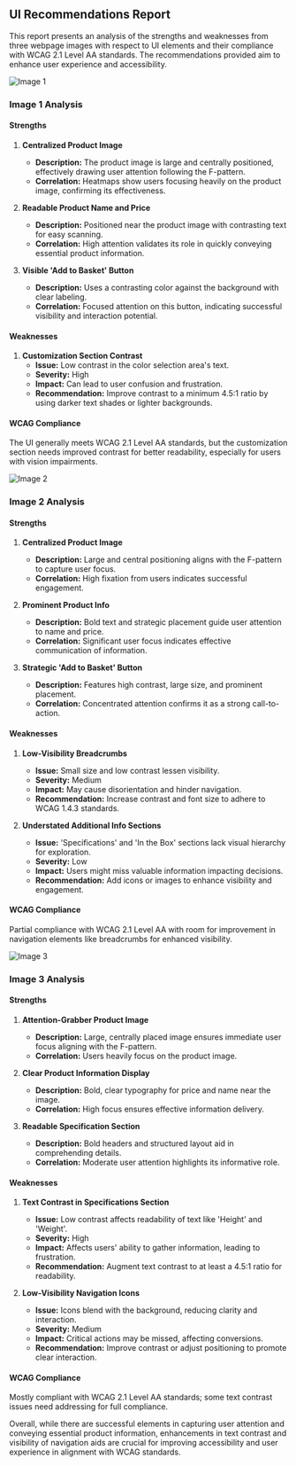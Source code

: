 ## UI Recommendations Report

This report presents an analysis of the strengths and weaknesses from three webpage images with respect to UI elements and their compliance with WCAG 2.1 Level AA standards. The recommendations provided aim to enhance user experience and accessibility.

![Image 1](heatmaps/heatmap_20250319201520.png)

### Image 1 Analysis

#### Strengths
1. **Centralized Product Image**  
   - **Description:** The product image is large and centrally positioned, effectively drawing user attention following the F-pattern.  
   - **Correlation:** Heatmaps show users focusing heavily on the product image, confirming its effectiveness.

2. **Readable Product Name and Price**  
   - **Description:** Positioned near the product image with contrasting text for easy scanning.  
   - **Correlation:** High attention validates its role in quickly conveying essential product information.

3. **Visible 'Add to Basket' Button**  
   - **Description:** Uses a contrasting color against the background with clear labeling.  
   - **Correlation:** Focused attention on this button, indicating successful visibility and interaction potential.

#### Weaknesses
1. **Customization Section Contrast**  
   - **Issue:** Low contrast in the color selection area's text.  
   - **Severity:** High  
   - **Impact:** Can lead to user confusion and frustration.  
   - **Recommendation:** Improve contrast to a minimum 4.5:1 ratio by using darker text shades or lighter backgrounds.

#### WCAG Compliance
The UI generally meets WCAG 2.1 Level AA standards, but the customization section needs improved contrast for better readability, especially for users with vision impairments.

![Image 2](heatmaps/heatmap_20250319201726.png)

### Image 2 Analysis

#### Strengths
1. **Centralized Product Image**  
   - **Description:** Large and central positioning aligns with the F-pattern to capture user focus.  
   - **Correlation:** High fixation from users indicates successful engagement.

2. **Prominent Product Info**  
   - **Description:** Bold text and strategic placement guide user attention to name and price.  
   - **Correlation:** Significant user focus indicates effective communication of information.

3. **Strategic 'Add to Basket' Button**  
   - **Description:** Features high contrast, large size, and prominent placement.  
   - **Correlation:** Concentrated attention confirms it as a strong call-to-action.

#### Weaknesses
1. **Low-Visibility Breadcrumbs**  
   - **Issue:** Small size and low contrast lessen visibility.  
   - **Severity:** Medium  
   - **Impact:** May cause disorientation and hinder navigation.  
   - **Recommendation:** Increase contrast and font size to adhere to WCAG 1.4.3 standards.

2. **Understated Additional Info Sections**  
   - **Issue:** 'Specifications' and 'In the Box' sections lack visual hierarchy for exploration.  
   - **Severity:** Low  
   - **Impact:** Users might miss valuable information impacting decisions.  
   - **Recommendation:** Add icons or images to enhance visibility and engagement.

#### WCAG Compliance
Partial compliance with WCAG 2.1 Level AA with room for improvement in navigation elements like breadcrumbs for enhanced visibility.

![Image 3](heatmaps/heatmap_20250319201924.png)

### Image 3 Analysis

#### Strengths
1. **Attention-Grabber Product Image**  
   - **Description:** Large, centrally placed image ensures immediate user focus aligning with the F-pattern.  
   - **Correlation:** Users heavily focus on the product image.

2. **Clear Product Information Display**  
   - **Description:** Bold, clear typography for price and name near the image.  
   - **Correlation:** High focus ensures effective information delivery.

3. **Readable Specification Section**  
   - **Description:** Bold headers and structured layout aid in comprehending details.  
   - **Correlation:** Moderate user attention highlights its informative role.

#### Weaknesses
1. **Text Contrast in Specifications Section**  
   - **Issue:** Low contrast affects readability of text like 'Height' and 'Weight'.  
   - **Severity:** High  
   - **Impact:** Affects users' ability to gather information, leading to frustration.  
   - **Recommendation:** Augment text contrast to at least a 4.5:1 ratio for readability.

2. **Low-Visibility Navigation Icons**  
   - **Issue:** Icons blend with the background, reducing clarity and interaction.  
   - **Severity:** Medium  
   - **Impact:** Critical actions may be missed, affecting conversions.  
   - **Recommendation:** Improve contrast or adjust positioning to promote clear interaction.

#### WCAG Compliance
Mostly compliant with WCAG 2.1 Level AA standards; some text contrast issues need addressing for full compliance.

Overall, while there are successful elements in capturing user attention and conveying essential product information, enhancements in text contrast and visibility of navigation aids are crucial for improving accessibility and user experience in alignment with WCAG standards.

